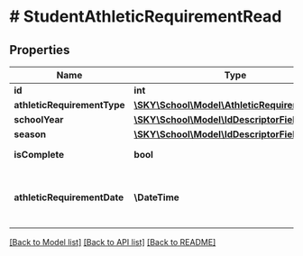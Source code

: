 # # StudentAthleticRequirementRead

## Properties

Name | Type | Description | Notes
------------ | ------------- | ------------- | -------------
**id** | **int** | The ID of student athletic requirement | [optional]
**athleticRequirementType** | [**\SKY\School\Model\AthleticRequirementType**](AthleticRequirementType.md) |  | [optional]
**schoolYear** | [**\SKY\School\Model\IdDescriptorField**](IdDescriptorField.md) |  | [optional]
**season** | [**\SKY\School\Model\IdDescriptorField**](IdDescriptorField.md) |  | [optional]
**isComplete** | **bool** | Returns true if athletic requirement exists for the student | [optional]
**athleticRequirementDate** | **\DateTime** | The date of athletic requirement. Use format ...  Uses &lt;a href&#x3D;\&quot;https://tools.ietf.org/html/rfc3339\&quot; target&#x3D;\&quot;_blank\&quot;&gt;ISO-8601&lt;/a&gt; format: &#x60;&#x60;&#x60;2022-01-20T16:30:00-05:00&#x60;&#x60;&#x60; | [optional]

[[Back to Model list]](../../README.md#models) [[Back to API list]](../../README.md#endpoints) [[Back to README]](../../README.md)
